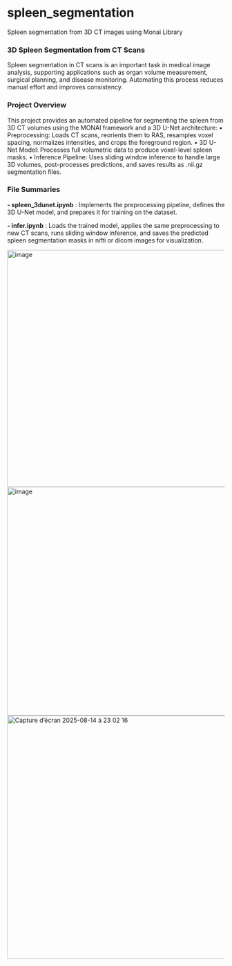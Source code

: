 # spleen_segmentation
Spleen segmentation from 3D CT images using Monai Library

### 3D Spleen Segmentation from CT Scans

Spleen segmentation in CT scans is an important task in medical image analysis, supporting applications such as organ volume measurement, surgical planning, and disease monitoring. Automating this process reduces manual effort and improves consistency.

### Project Overview

This project provides an automated pipeline for segmenting the spleen from 3D CT volumes using the MONAI framework and a 3D U-Net architecture:
	•	Preprocessing: Loads CT scans, reorients them to RAS, resamples voxel spacing, normalizes intensities, and crops the foreground region.
	•	3D U-Net Model: Processes full volumetric data to produce voxel-level spleen masks.
	•	Inference Pipeline: Uses sliding window inference to handle large 3D volumes, post-processes predictions, and saves results as .nii.gz segmentation files.

### File Summaries

**- spleen_3dunet.ipynb** : Implements the preprocessing pipeline, defines the 3D U-Net model, and prepares it for training on the dataset.

**- infer.ipynb** : Loads the trained model, applies the same preprocessing to new CT scans, runs sliding window inference, and saves the predicted spleen segmentation masks in nifti or dicom images for visualization.



<img width="981" height="547" alt="image" src="https://github.com/user-attachments/assets/3f313a35-d809-436f-919e-c3537bbb8f24" />

<img width="1360" height="528" alt="image" src="https://github.com/user-attachments/assets/55674546-e9a5-4834-b657-2f2265372f70" />

<img width="1196" height="562" alt="Capture d’écran 2025-08-14 à 23 02 16" src="https://github.com/user-attachments/assets/2d340254-6c5a-4b93-a797-2e37052bc666" />

